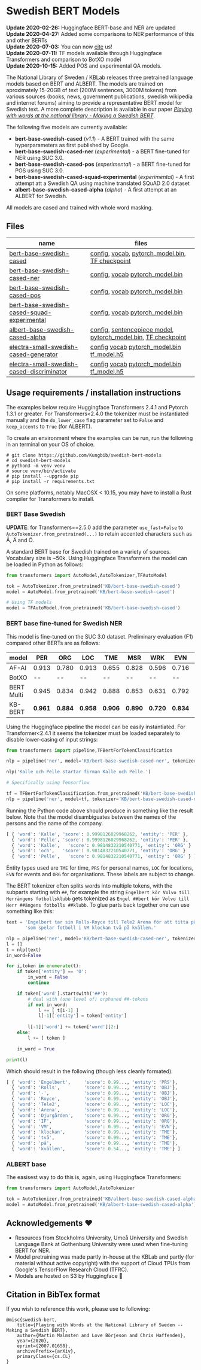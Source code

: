 # Swedish BERT Models

**Update 2020-02-26:** Huggingface BERT-base and NER are updated  
**Update 2020-04-27:** Added some comparisons to NER performance of this and other BERTs  
**Update 2020-07-03:** You can now [cite](#citation-in-bibtex-format) us!  
**Update 2020-07-11:** TF models available through Huggingface Transformers and comparison to BotXO model  
**Update 2020-10-15:** Added POS and experimental QA models.  

The National Library of Sweden / KBLab releases three pretrained language models based on BERT and ALBERT. The models are trained on aproximately 15-20GB of text (200M sentences, 3000M tokens) from various sources (books, news, government publications, swedish wikipedia and internet forums) aiming to provide a representative BERT model for Swedish text. A more complete description is available in our paper [*Playing with words at the national library - Making a Swedish BERT*](https://arxiv.org/abs/2007.01658).

The following five models are currently available:

- **bert-base-swedish-cased** (*v1.1*) - A BERT trained with the same hyperparameters as first published by Google.
- **bert-base-swedish-cased-ner** (*experimental*) - a BERT fine-tuned for NER using SUC 3.0.
- **bert-base-swedish-cased-pos** (*experimental*) - a BERT fine-tuned for POS using SUC 3.0.
- **bert-base-swedish-cased-squad-experimental** (*experimental*) - A first attempt att a Swedish QA using machine translated SQuAD 2.0 dataset
- **albert-base-swedish-cased-alpha** (*alpha*) - A first attempt at an ALBERT for Swedish.

All models are cased and trained with whole word masking.

## Files

| **name**                        | **files** |
|---------------------------------|-----------|
| [bert-base-swedish-cased](https://huggingface.co/KB/bert-base-swedish-cased)         | [config](https://s3.amazonaws.com/models.huggingface.co/bert/KB/bert-base-swedish-cased/config.json), [vocab](https://s3.amazonaws.com/models.huggingface.co/bert/KB/bert-base-swedish-cased/vocab.txt), [pytorch_model.bin](https://s3.amazonaws.com/models.huggingface.co/bert/KB/bert-base-swedish-cased/pytorch_model.bin), [TF checkpoint](https://data.kb.se/datasets/2020/01/tf/bert_base_swedish_cased-v1.1.tar) |
| [bert-base-swedish-cased-ner](https://huggingface.co/KB/bert-base-swedish-cased-ner)     | [config](https://s3.amazonaws.com/models.huggingface.co/bert/KB/bert-base-swedish-cased-ner/config.json), [vocab](https://s3.amazonaws.com/models.huggingface.co/bert/KB/bert-base-swedish-cased-ner/vocab.txt) [pytorch_model.bin](https://s3.amazonaws.com/models.huggingface.co/bert/KB/bert-base-swedish-cased-ner/pytorch_model.bin) |
| [bert-base-swedish-cased-pos](https://huggingface.co/KB/bert-base-swedish-cased-pos)     | [config](https://s3.amazonaws.com/models.huggingface.co/bert/KB/bert-base-swedish-cased-pos/config.json), [vocab](https://s3.amazonaws.com/models.huggingface.co/bert/KB/bert-base-swedish-cased-pos/vocab.txt) [pytorch_model.bin](https://s3.amazonaws.com/models.huggingface.co/bert/KB/bert-base-swedish-cased-pos/pytorch_model.bin) |
| [bert-base-swedish-cased-squad-experimental](https://huggingface.co/KB/bert-base-swedish-cased-squad-experimental)     | [config](https://s3.amazonaws.com/models.huggingface.co/bert/KB/bert-base-swedish-cased-squad-experimental/config.json), [vocab](https://s3.amazonaws.com/models.huggingface.co/bert/KB/bert-base-swedish-cased-squad-experimental/vocab.txt) [pytorch_model.bin](https://s3.amazonaws.com/models.huggingface.co/bert/KB/bert-base-swedish-cased-squad-experimental/pytorch_model.bin) |
| [albert-base-swedish-cased-alpha](https://huggingface.co/KB/albert-base-swedish-cased-alpha) | [config](https://s3.amazonaws.com/models.huggingface.co/bert/KB/albert-base-swedish-cased-alpha/config.json), [sentencepiece model](https://s3.amazonaws.com/models.huggingface.co/bert/KB/albert-base-swedish-cased-alpha/spiece.model), [pytorch_model.bin](https://s3.amazonaws.com/models.huggingface.co/bert/KB/albert-base-swedish-cased-alpha/pytorch_model.bin), [TF checkpoint](https://data.kb.se/datasets/2020/01/tf/albert_base_swedish_cased.tar) |
| [electra-small-swedish-cased-generator](https://huggingface.co/KB/electra-small-swedish-cased-generator) | [config](https://s3.amazonaws.com/models.huggingface.co/bert/KB/electra-small-swedish-cased-generator/config.json) [vocab](https://s3.amazonaws.com/models.huggingface.co/bert/KB/electra-small-swedish-cased-generator/vocab.txt) [pytorch_model.bin](https://s3.amazonaws.com/models.huggingface.co/bert/KB/electra-small-swedish-cased-generator/pytorch_model.bin) [tf_model.h5](https://s3.amazonaws.com/models.huggingface.co/bert/KB/electra-small-swedish-cased-generator/tf_model.h5)|
| [electra-small-swedish-cased-discriminator](https://huggingface.co/KB/electra-small-swedish-cased-discriminator) | [config](https://s3.amazonaws.com/models.huggingface.co/bert/KB/electra-small-swedish-cased-discriminator/config.json) [vocab](https://s3.amazonaws.com/models.huggingface.co/bert/KB/electra-small-swedish-cased-discriminator/vocab.txt) [pytorch_model.bin](https://s3.amazonaws.com/models.huggingface.co/bert/KB/electra-small-swedish-cased-discriminator/pytorch_model.bin) [tf_model.h5](https://s3.amazonaws.com/models.huggingface.co/bert/KB/electra-small-swedish-cased-discriminator/tf_model.h5)|


## Usage requirements / installation instructions

The examples below require Huggingface Transformers 2.4.1 and Pytorch 1.3.1 or greater. For Transformers<2.4.0 the tokenizer must be instantiated manually and the `do_lower_case` flag parameter set to `False` and `keep_accents` to `True` (for ALBERT).

To create an environment where the examples can be run, run the following in an terminal on your OS of choice.

```
# git clone https://github.com/Kungbib/swedish-bert-models
# cd swedish-bert-models
# python3 -m venv venv
# source venv/bin/activate
# pip install --upgrade pip
# pip install -r requirements.txt
```

On some platforms, notably MacOSX < 10.15, you may have to install a Rust compiler for Transformers to install.

### BERT Base Swedish

**UPDATE**: for Transformers==2.5.0 add the parameter `use_fast=False` to `AutoTokenizer.from_pretrained(...)` to retain accented characters such as Å, Ä and Ö.

A standard BERT base for Swedish trained on a variety of sources. Vocabulary size is ~50k. Using Huggingface Transformers the model can be loaded in Python as follows:

```python
from transformers import AutoModel,AutoTokenizer,TFAutoModel

tok = AutoTokenizer.from_pretrained('KB/bert-base-swedish-cased')
model = AutoModel.from_pretrained('KB/bert-base-swedish-cased')

# Using TF models
model = TFAutoModel.from_pretrained('KB/bert-base-swedish-cased')

```


### BERT base fine-tuned for Swedish NER

This model is fine-tuned on the SUC 3.0 dataset. Preliminary evaluation (F1) compared other BERTs are as follows:

| **model**  | **PER** | **ORG** | **LOC** | **TME** | **MSR** | **WRK** | **EVN** | **OBJ** | **AVG** |
|---------------|---------|---------|---------|---------|---------|---------|---------|---------|---------|
| AF-AI      |  0.913  | 0.780 | 0.913 | 0.655 | 0.828 | 0.596 | 0.716 | 0.710 | 0.898 |
| BotXO      |  -- | -- | -- | -- | -- | -- | -- | -- | 0.899 | 
| BERT Multi |  0.945  | 0.834 | 0.942 | 0.888 | 0.853 | 0.631 | 0.792 | 0.761 | 0.906 |
| KB-BERT    | **0.961** | **0.884** | **0.958** | **0.906** | **0.890** | **0.720** | **0.834** | **0.770** | **0.928** |

Using the Huggingface pipeline the model can be easily instantiated. For Transformer<2.4.1 it seems the tokenizer must be loaded separately to disable lower-casing of input strings:

```python
from transformers import pipeline,TFBertForTokenClassification

nlp = pipeline('ner', model='KB/bert-base-swedish-cased-ner', tokenizer='KB/bert-base-swedish-cased-ner')

nlp('Kalle och Pelle startar firman Kalle och Pelle.')

# Specifically using Tensorflow

tf = TFBertForTokenClassification.from_pretrained('KB/bert-base-swedish-cased-ner')
nlp = pipeline('ner', model=tf, tokenizer='KB/bert-base-swedish-cased-ner')
```

Running the Python code above should produce in something like the result below. Note that the model disambiguates between the names of the persons and the name of the company.

```python
[ { 'word': 'Kalle', 'score': 0.9998126029968262, 'entity': 'PER' },
  { 'word': 'Pelle', 'score': 0.9998126029968262, 'entity': 'PER' },
  { 'word': 'Kalle',   'score': 0.9814832210540771, 'entity': 'ORG' }
  { 'word': 'och',   'score': 0.9814832210540771, 'entity': 'ORG' }
  { 'word': 'Pelle',   'score': 0.9814832210540771, 'entity': 'ORG' } ]
```

Entity types used are `TME` for time, `PRS` for personal names, `LOC` for locations, `EVN` for events and `ORG` for organisations. These labels are subject to change.

The BERT tokenizer often splits words into multiple tokens, with the subparts starting with `##`, for example the string `Engelbert kör Volvo till Herrängens fotbollsklubb` gets tokenized as `Engel ##bert kör Volvo till Herr ##ängens fotbolls ##klubb`. To glue parts back together one can use something like this:

```python
text = 'Engelbert tar sin Rolls-Royce till Tele2 Arena för att titta på Djurgården IF ' +\
       'som spelar fotboll i VM klockan två på kvällen.'

nlp = pipeline('ner', model='KB/bert-base-swedish-cased-ner', tokenizer='KB/bert-base-swedish-cased-ner', ignore_labels=[])
l = []
t = nlp(text)
in_word=False

for i,token in enumerate(t):
    if token['entity'] == 'O':
        in_word = False
        continue

    if token['word'].startswith('##'):
        # deal with (one level of) orphaned ##-tokens
        if not in_word:
            l += [ t[i-1] ]
            l[-1]['entity'] = token['entity']
        
        l[-1]['word'] += token['word'][2:]
    else:
        l += [ token ]

    in_word = True

print(l)
```

Which should result in the following (though less cleanly formated):

```python
[ { 'word': 'Engelbert',     'score': 0.99..., 'entity': 'PRS'},
  { 'word': 'Rolls',         'score': 0.99..., 'entity': 'OBJ'},
  { 'word': '-',             'score': 0.99..., 'entity': 'OBJ'},
  { 'word': 'Royce',         'score': 0.99..., 'entity': 'OBJ'},
  { 'word': 'Tele2',         'score': 0.99..., 'entity': 'LOC'},
  { 'word': 'Arena',         'score': 0.99..., 'entity': 'LOC'},
  { 'word': 'Djurgården',    'score': 0.99..., 'entity': 'ORG'},
  { 'word': 'IF',            'score': 0.99..., 'entity': 'ORG'},
  { 'word': 'VM',            'score': 0.99..., 'entity': 'EVN'},
  { 'word': 'klockan',       'score': 0.99..., 'entity': 'TME'},
  { 'word': 'två',           'score': 0.99..., 'entity': 'TME'},
  { 'word': 'på',            'score': 0.99..., 'entity': 'TME'},
  { 'word': 'kvällen',       'score': 0.54..., 'entity': 'TME'} ]
```

### ALBERT base

The easisest way to do this is, again, using Huggingface Transformers:

```python
from transformers import AutoModel,AutoTokenizer

tok = AutoTokenizer.from_pretrained('KB/albert-base-swedish-cased-alpha'),
model = AutoModel.from_pretrained('KB/albert-base-swedish-cased-alpha')
```

## Acknowledgements ❤️

- Resources from Stockholms University, Umeå University and Swedish Language Bank at Gothenburg University were used when fine-tuning BERT for NER.
- Model pretraining was made partly in-house at the KBLab and partly (for material without active copyright) with the support of Cloud TPUs from Google's TensorFlow Research Cloud (TFRC).
- Models are hosted on S3 by Huggingface 🤗

## Citation in BibTex format
If you wish to reference this work, please use to following:
```
@misc{swedish-bert,
    title={Playing with Words at the National Library of Sweden -- Making a Swedish BERT},
    author={Martin Malmsten and Love Börjeson and Chris Haffenden},
    year={2020},
    eprint={2007.01658},
    archivePrefix={arXiv},
    primaryClass={cs.CL}
}
```

